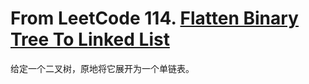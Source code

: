 # From LeetCode 114. [Flatten Binary Tree To Linked List](https://leetcode-cn.com/problems/flatten-binary-tree-to-linked-list/)

给定一个二叉树，原地将它展开为一个单链表。
